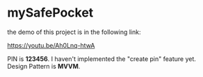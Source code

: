 # mySafePocket

the demo of this project is in the following link:

https://youtu.be/Ah0Lnq-htwA

PIN is <b>123456</b>. I haven't implemented the "create pin" feature yet. <br>
Design Pattern is <b> MVVM</b>. 
